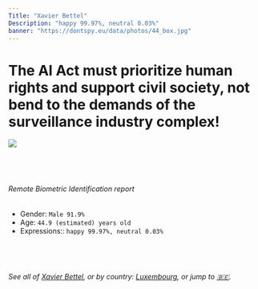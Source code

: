 ```yaml
---
Title: "Xavier Bettel"
Description: "happy 99.97%, neutral 0.03%"
banner: "https://dontspy.eu/data/photos/44_box.jpg"
---
```


# The AI Act must prioritize human rights and support civil society, not bend to the demands of the surveillance industry complex!

<link rel="stylesheet" type="text/css" href="/css/blog.css" />

<div class="is-fake" hidden>

_This image is **clearly fake**_, yet we [continue to collect them because the AI Act negotiations](/blog/why-deepfake/) are heading in a direction that will only make people's lives more complicated. For a more in-depth explanation, read: [Double threat: why losing the battle against Face Biometrics would fuel the proliferation of deepfakes](/blog/the-dual-threat-how-losing-the-biometric-battle-fuels-deepfake-proliferation/).


</div>

<!-- <img src="https://dontspy.eu/data/photos/54_box.jpg" /> -->
<img src="https://dontspy.eu/data/photos/44_box.jpg" />

## <br>

###### Remote Biometric Identification report

* <span class="label">Gender:</span> `Male 91.9%`
* <span class="label">Age:</span> `44.9 (estimated) years old`
* <span class="label">Expressions::</span> `happy 99.97%, neutral 0.03%`

## <br>

###### See all of [Xavier Bettel](/policymaker#Xavier%20Bettel), or by country: [Luxembourg](/country#Luxembourg), or jump to [🇧🇪](/x/242).

## <br>
